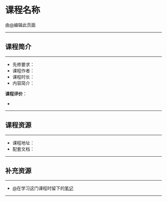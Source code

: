 # 课程名称

由[@]()编辑此页面

****

## 课程简介

****

- 先修要求：
- 课程作者：
- 课程时长：
- 内容简介：

**课程评价**：

* 

<!-- 介绍学习该门课程主观感受，内容包括但不限于：
    （1）课程覆盖的知识点范围
    （2）与同类课程相比它的优势与特点
    （3）学习这门课程的体验与感受
    （4）自学这门课的注意点（踩过的坑、难度预警等等）
    （5）... ...
-->

****

## 课程资源

****

- 课程地址：
- 配套文档：

****

## 补充资源

****

* [@]()在学习这门课程时留下的[笔记]()

****